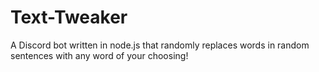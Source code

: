 # Text-Tweaker
A Discord bot written in node.js that randomly replaces words in random sentences with any word of your choosing!
